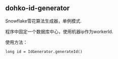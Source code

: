dohko-id-generator
---
Snowflake雪花算法生成器，单例模式.

程序中固定一个数据库中心，使用机器ip作为workerId.

使用方法：
```
long id = IdGenerator.generateId()
```